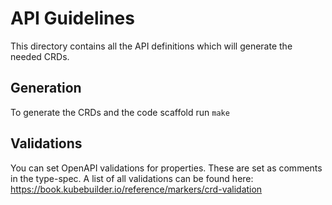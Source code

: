 # API Guidelines
This directory contains all the API definitions which will generate the needed CRDs.

## Generation
To generate the CRDs and the code scaffold run `make`

## Validations
You can set OpenAPI validations for properties. These are set as comments in the type-spec. A list of all validations can be found here: https://book.kubebuilder.io/reference/markers/crd-validation
